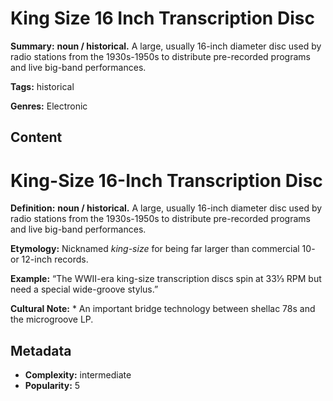 # King Size 16 Inch Transcription Disc

**Summary:** **noun / historical.** A large, usually 16-inch diameter disc used by radio stations from the 1930s-1950s to distribute pre-recorded programs and live big-band performances.

**Tags:** historical

**Genres:** Electronic

## Content

# King-Size 16-Inch Transcription Disc

**Definition:** **noun / historical.** A large, usually 16-inch diameter disc used by radio stations from the 1930s-1950s to distribute pre-recorded programs and live big-band performances.

**Etymology:** Nicknamed *king-size* for being far larger than commercial 10- or 12-inch records.

**Example:** “The WWII-era king-size transcription discs spin at 33⅓ RPM but need a special wide-groove stylus.”

**Cultural Note:** * An important bridge technology between shellac 78s and the microgroove LP.

## Metadata

- **Complexity:** intermediate
- **Popularity:** 5

